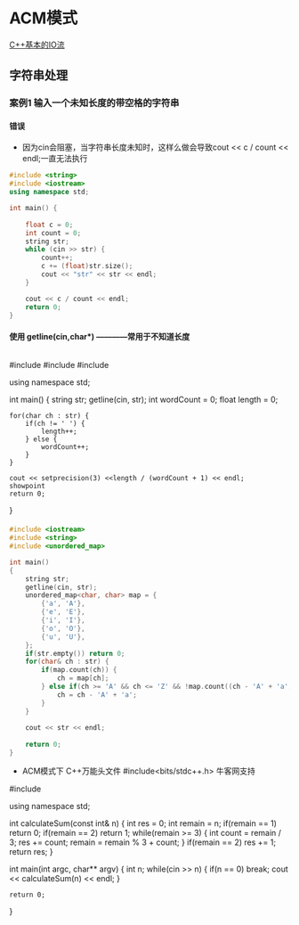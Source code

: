 


# ACM模式  

[C++基本的IO流](https://www.songbingjia.com/nginx/show-211503.html)  




## 字符串处理  

### 案例1 输入一个未知长度的带空格的字符串  

#### 错误  

* 因为cin会阻塞，当字符串长度未知时，这样么做会导致cout << c / count << endl;一直无法执行  

```cpp
#include <string> 
#include <iostream>
using namespace std;

int main() {
	
	float c = 0;
	int count = 0;
	string str;
	while (cin >> str) {
		count++;
		c += (float)str.size();
		cout << "str" << str << endl;
	}

	cout << c / count << endl;
	return 0;
}
```


#### 使用 getline(cin,char*) ————常用于不知道长度 

```cpp

```

#include <iostream>
#include <string>
#include<iomanip>

using namespace std;

int main()
{
    string str;
    getline(cin, str);
    int wordCount = 0;
    float length = 0;
    
    for(char ch : str) {
        if(ch != ' ') {
            length++;
        } else {
            wordCount++;
        }
    }
    
    cout << setprecision(3) <<length / (wordCount + 1) << endl;
    showpoint
    return 0;
}



####


```cpp
#include <iostream>
#include <string>
#include <unordered_map>

int main()
{
    string str;
    getline(cin, str);
    unordered_map<char, char> map = {
        {'a', 'A'},
        {'e', 'E'},
        {'i', 'I'},
        {'o', 'O'},
        {'u', 'U'},
    };
    if(str.empty()) return 0;
    for(char& ch : str) {
        if(map.count(ch)) {
            ch = map[ch];
        } else if(ch >= 'A' && ch <= 'Z' && !map.count((ch - 'A' + 'a')) ) {
            ch = ch - 'A' + 'a';
        }
    }
    
    cout << str << endl;
    
    return 0;
}
```






* ACM模式下 C++万能头文件 #include<bits/stdc++.h>  牛客网支持  

#include <iostream>

using namespace std;

int calculateSum(const int& n) 
{
    int res = 0;
    int remain = n;
    if(remain == 1) 
        return 0;
    if(remain == 2)
        return 1;
    while(remain >= 3) {
        int count = remain / 3;
        res += count;
        remain = remain % 3 + count;
    }
    if(remain == 2) 
        res += 1;
    return res;
}

int main(int argc, char** argv)
{
    int n;
    while(cin >> n) {
        if(n == 0) 
            break;
        cout << calculateSum(n) << endl;
    }

    return 0;
}

